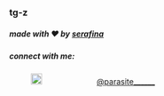 ### tg-z 

##### made with ❤️ by [serafina](https://github.com/tg-z)
##### connect with me:
&nbsp;&nbsp;&nbsp; &nbsp;&nbsp;&nbsp;&nbsp;&nbsp;
<a href="https://twitter.com/parasite______"><img src="https://img.icons8.com/android/24/000000/twitter.png" height="20px" width="20px"/></a>
&nbsp;&nbsp;&nbsp; &nbsp;&nbsp;&nbsp; &nbsp;&nbsp;&nbsp; &nbsp;&nbsp;&nbsp; &nbsp;&nbsp;&nbsp; &nbsp;&nbsp;&nbsp; [@parasite______](https://twitter.com/parasite______) &nbsp;&nbsp;&nbsp;

